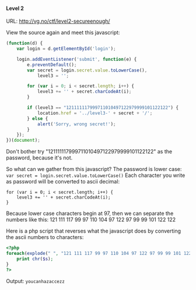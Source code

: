 #### Level 2

URL: http://vg.no/ctf/level2-secureenough/

View the source again and meet this javascript:

```javascript
(function(d) {
    var login = d.getElementById('login');

    login.addEventListener('submit', function(e) {
        e.preventDefault();
        var secret = login.secret.value.toLowerCase(),
            level3 = '';

        for (var i = 0; i < secret.length; i++) {
            level3 += '' + secret.charCodeAt(i);
        }

        if (level3 == "121111117999711010497122979999101122122") {
            location.href = '../level3-' + secret + '/';
        } else {
            alert('Sorry, wrong secret!');
        }
    });
})(document);
```

Don't bother try "121111117999711010497122979999101122122" as the password, because it's not.

So what can we gather from this javascript?
The password is lower case:
```var secret = login.secret.value.toLowerCase()```
Each character you write as password will be converted to ascii decimal:
```
for (var i = 0; i < secret.length; i++) {
    level3 += '' + secret.charCodeAt(i);
}
```

Because lower case characters begin at 97, then we can separate the numbers like this:
121 111 117 99 97 110 104 97 122 97 99 99 101 122 122

Here is a php script that reverses what the javascript does by converting the ascii numbers to characters:
```php
<?php
foreach(explode(" ", "121 111 117 99 97 110 104 97 122 97 99 99 101 122 122") as $s) {
    print chr($s);
}
?>
```

Output:
`youcanhazaccezz`
